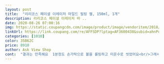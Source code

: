 ```yaml
---
layout: post 
title:  "리리코스 페이셜 이레이저 마일드 필링 젤, 150ml, 1개" 
description: 리리코스 페이셜 이레이저 마 ..
date: 2020-08-26 07:00:16 
img: https://static.coupangcdn.com/image/product/image/vendoritem/2018/11/28/3491349109/21f139e2-42d6-4efc-9771-b0cd71a54586.jpg 
linkUrl: https://link.coupang.com/re/AFFSDP?lptag=AF3600438&subid=ahnPublicAsk&pageKey=60494019&itemId=207616083&vendorItemId=3491349109&traceid=V0-113-d28133c692bc7493 
categories: [1010] 
color: 35B62C 
price: 8910 
author: Ask View Shop 
cont:  "결과는 만족해요  1분정도 손가락으로 볼을 롤링하고 미온수로 씻었어요<br/>그래서 얼굴에 각질을 충분히 벗겨주는 느낌은 없네요.<br/><br/>그리고 수분크림 바르니까 상태 좋네요<br/>그리고 이거 쓰고난 후엔 얼굴이 촉촉해요.<br/><br/>로션을 발랐을 때 따가운 느낌이 없어요.<br/><br/>아주 듬뿍짜다가 시간을 들여 문질러 씻은 후에도<br/>음... <br/>.<br/>그냥 세수보다는 더 씻긴 느낌.<br/><br/>일단 단점 먼저, 문질렀을 때 얼굴에 때가 나오긴 나오는데 뭉쳐져서 시원하게 떨어지지 않고 크림처럼 애매하게 얼굴에 맴돌아요.<br/><br/>있던 필링젤을 다 써서 주문해봤어요.<br/><br/>좋은점은 위에 말한 각질을 덜 벗겨주는 부분 때문에<br/>짱♡  무엇보다 얼굴에 자극 없어서 너무 편해요<br/>토너를해도 각질이 그대로길래 리리코스거 첫주문했는데<br/>평소 각질이 심하게 일어나고 볼쪽이 화끈거려서 구입했어요<br/>프리메라마일드필링만 쓰다가 바꾼건데 그냥 프메쓸걸 그랬어요<br/>" 
---
```

